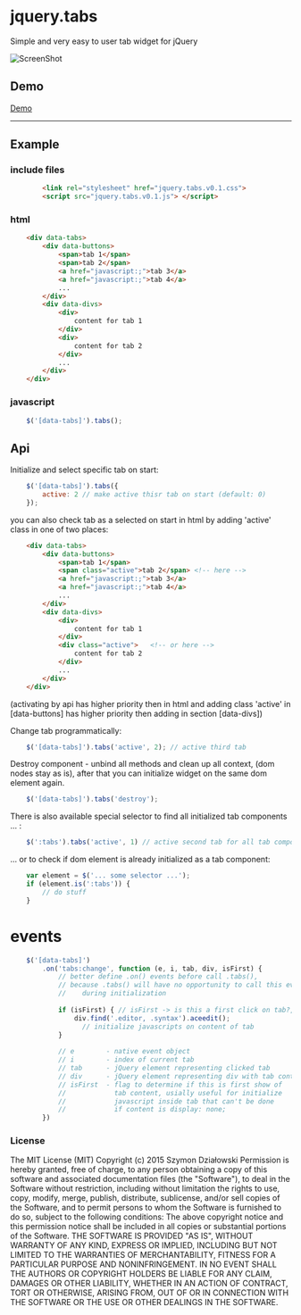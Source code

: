 # jquery.tabs

Simple and very easy to user tab widget for jQuery


![ScreenShot](http://stopsopa.github.io/submod/tabs/demo/example.jpg)

## Demo

  [Demo](http://stopsopa.github.io/submod/tabs/demo/demo.html)

***

## Example


### include files


    
```html
        <link rel="stylesheet" href="jquery.tabs.v0.1.css">
        <script src="jquery.tabs.v0.1.js"> </script>  
```  
    
    

### html



```html
    <div data-tabs>
        <div data-buttons>
            <span>tab 1</span>
            <span>tab 2</span>
            <a href="javascript:;">tab 3</a>
            <a href="javascript:;">tab 4</a>
            ...
        </div>
        <div data-divs>
            <div>
                content for tab 1
            </div>
            <div>
                content for tab 2
            </div>
            ...
        </div>
    </div>  
```  
    

### javascript


```javascript
    $('[data-tabs]').tabs();        
```


## Api

Initialize and select specific tab on start:

```javascript
    $('[data-tabs]').tabs({
        active: 2 // make active thisr tab on start (default: 0) 
    });
```

you can also check tab as a selected on start in html by adding 'active' class in one of two places:


```html
    <div data-tabs>
        <div data-buttons>
            <span>tab 1</span>
            <span class="active">tab 2</span> <!-- here -->
            <a href="javascript:;">tab 3</a>
            <a href="javascript:;">tab 4</a>
            ...
        </div>
        <div data-divs>
            <div>
                content for tab 1
            </div>
            <div class="active">   <!-- or here -->
                content for tab 2
            </div>
            ...
        </div>
    </div>  
```

(activating by api has higher priority then in html and
adding class 'active' in [data-buttons] has higher priority then adding in section [data-divs])



Change tab programmatically: 

```javascript
    $('[data-tabs]').tabs('active', 2); // active third tab
```

Destroy component - unbind all methods and clean up all context, (dom nodes stay as is),
after that you can initialize widget on the same dom element again.

```javascript
    $('[data-tabs]').tabs('destroy');
```

There is also available special selector to find all initialized tab components ... :


```javascript
    $(':tabs').tabs('active', 1) // active second tab for all tab components
```


... or to check if dom element is already initialized as a tab component:



```javascript
    var element = $('... some selector ...');
    if (element.is(':tabs')) {
        // do stuff
    }
```

# events


```javascript
    $('[data-tabs]')
        .on('tabs:change', function (e, i, tab, div, isFirst) {
            // better define .on() events before call .tabs(),
            // because .tabs() will have no opportunity to call this event 
            //    during initialization
            
            if (isFirst) { // isFirst -> is this a first click on tab?,
                div.find('.editor, .syntax').aceedit(); 
                  // initialize javascripts on content of tab
            }
            
            // e        - native event object
            // i        - index of current tab
            // tab      - jQuery element representing clicked tab
            // div      - jQuery element representing div with tab content
            // isFirst  - flag to determine if this is first show of 
            //            tab content, usially useful for initialize 
            //            javascript inside tab that can't be done 
            //            if content is display: none;
        })
```






### License

The MIT License (MIT)
Copyright (c) 2015 Szymon Działowski
Permission is hereby granted, free of charge, to any person obtaining a copy of this software and associated documentation files (the "Software"), to deal in the Software without restriction, including without limitation the rights to use, copy, modify, merge, publish, distribute, sublicense, and/or sell copies of the Software, and to permit persons to whom the Software is furnished to do so, subject to the following conditions:
The above copyright notice and this permission notice shall be included in all copies or substantial portions of the Software.
THE SOFTWARE IS PROVIDED "AS IS", WITHOUT WARRANTY OF ANY KIND, EXPRESS OR IMPLIED, INCLUDING BUT NOT LIMITED TO THE WARRANTIES OF MERCHANTABILITY, FITNESS FOR A PARTICULAR PURPOSE AND NONINFRINGEMENT. IN NO EVENT SHALL THE AUTHORS OR COPYRIGHT HOLDERS BE LIABLE FOR ANY CLAIM, DAMAGES OR OTHER LIABILITY, WHETHER IN AN ACTION OF CONTRACT, TORT OR OTHERWISE, ARISING FROM, OUT OF OR IN CONNECTION WITH THE SOFTWARE OR THE USE OR OTHER DEALINGS IN THE SOFTWARE.


